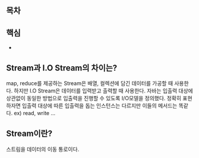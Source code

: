 ## 목차

## 핵심
- 

## Stream과 I.O Stream의 차이는?
map, reduce를 제공하는 Stream은 배열, 컬렉션에 담긴 데이터를 가공할 때 사용한다. 하지만 I.O Stream은 데이터를 입력받고 출력할 때 사용한다. 자바는 입출력 대상에 상관없이 동일한 방법으로 입출력을 진행할 수 있도록 I/O모델을 정의했다. 정확히 표현하자면 입출력 대상에 따른 입출력을 돕는 인스턴스는 다르지만 이들의 메서드는 똑같다. ex) read, write ...

## Stream이란?
스트림을 데이터의 이동 통로이다.
